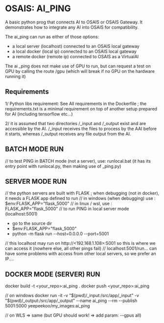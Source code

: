 # OSAIS: AI_PING
A basic python prog that connects AI to OSAIS or OSAIS Gateway. It demonstrates how to integrate any AI into OSAIS for compatibility.

The ai_ping can run as either of those options:
 - a local server (localhost) connected to an OSAIS local gateway
 - a local docker (local ip) connected to an OSAIS local gateway
 - a remote docker (remote ip) connected to OSAIS as a VirtualAI

The ai _ping does not make use of GPU to run, but can request a test on GPU by calling the route /gpu (which will break if no GPU on the hardware running it)

## Requirements

 1/ Python libs requirement: See All requirements in the Dockerfile ; the requirements.txt is a minimal requirement on top of another setup prepared for AI (including tensorflow etc...)

 2/ it is assumed that two directories /_input  and  /_output  exist and are accessible by the AI. /_input receives the files to process by the AAI before it starts, whereas /_output  receives any file output from the AI.

## BATCH MODE RUN
// to test PING in BATCH mode (not a server), use: runlocal.bat  (it has its entry point with runlocal.py, then making use of _ping.py)

## SERVER MODE RUN
// the python servers are built with FLASK ; when debugging (not in docker), it needs a FLASK app defined to run
// in windows (when debugging) use :  $env:FLASK_APP="flask_5000"
// in linux / wsl, use :  FLASK_APP="flask_5000"
// to run PING in local server mode (localhost:5001)
  - go to the source dir
  - $env:FLASK_APP="flask_5000"
  - python -m flask run --host=0.0.0.0 --port=5001   

  // this localhost may run on http://<192.168.1.108>:5001   so this is where we can access it (nowhere else, all other pings fail)
  // localhost:5001/run... can have some problems with access from other local servers, so we prefer an IP....

## DOCKER MODE (SERVER) RUN
docker build -t <your_repo>:ai_ping .
docker push <your_repo>:ai_ping

// on windows
docker run -it -v "$(pwd)/_input:/src/app/_input" -v "$(pwd)/_output:/src/app/_output" --name ai_ping --rm --publish 5001:5000 yeepeekoo/my_images:ai_ping

// on WLS => same (but GPU should work! => add param: --gpus all)
